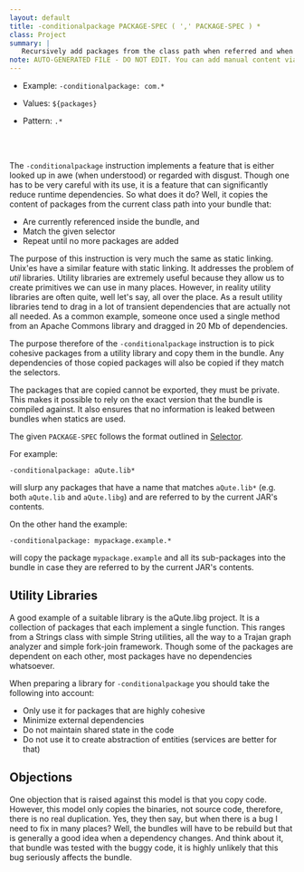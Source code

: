 ```yaml
---
layout: default
title: -conditionalpackage PACKAGE-SPEC ( ',' PACKAGE-SPEC ) *
class: Project
summary: |
   Recursively add packages from the class path when referred and when they match one of the package specifications.
note: AUTO-GENERATED FILE - DO NOT EDIT. You can add manual content via same filename in ext folder. 
---
```


- Example: `-conditionalpackage: com.*`

- Values: `${packages}`

- Pattern: `.*`

<!-- Manual content from: ext/conditionalpackage.md --><br /><br />
The `-conditionalpackage` instruction implements a feature that is either looked up in awe (when understood) or regarded with disgust. Though one has to be very careful with its use, it is a feature that can significantly reduce runtime dependencies. So what does it do? Well, it copies the content of packages from the current class path into your bundle that:

* Are currently referenced inside the bundle, and
* Match the given selector
* Repeat until no more packages are added

The purpose of this instruction is very much the same as static linking. Unix'es have a similar feature with static linking. It addresses the problem of _util_ libraries. Utility libraries are extremely useful because they allow us to create primitives we can use in many places. However, in reality utility libraries are often quite, well let's say, all over the place. As a result utility libraries tend to drag in a lot of transient dependencies that are actually not all needed. As a common example, someone once used a single method from an Apache Commons library and dragged in 20 Mb of dependencies.

The purpose therefore of the `-conditionalpackage` instruction is to pick cohesive packages from a utility library and copy them in the bundle. Any dependencies of those copied packages will also be copied if they match the selectors.

The packages that are copied cannot be exported, they must be private. This makes it possible to rely on the exact version that the bundle is compiled against. It also ensures that no information is leaked between bundles when statics are used. 

The given `PACKAGE-SPEC` follows the format outlined in [Selector](../chapters/820-instructions.html#selector).

For example:

	-conditionalpackage: aQute.lib*

will slurp any packages that have a name that matches `aQute.lib*` (e.g. both `aQute.lib` and `aQute.libg`) and are referred to by the current JAR's contents.

On the other hand the example:

    -conditionalpackage: mypackage.example.*
    
will copy the package `mypackage.example` and all its sub-packages into the bundle in case they are referred to by the current JAR's contents.  

## Utility Libraries

A good example of a suitable library is the aQute.libg project. It is a collection of packages that each implement a single function. This ranges from a Strings class with simple String utilities, all the way to a Trajan graph analyzer and simple fork-join framework. Though some of the packages are dependent on each other, most packages have no dependencies whatsoever.

When preparing a library for `-conditionalpackage` you should take the following into account:

* Only use it for packages that are highly cohesive
* Minimize external dependencies
* Do not maintain shared state in the code
* Do not use it to create abstraction of entities (services are better for that)

## Objections

One objection that is raised against this model is that you copy code. However, this model only copies the binaries, not source code, therefore, there is no real duplication. Yes, they then say, but when there is a bug I need to fix in many places? Well, the bundles will have to be rebuild but that is generally a good idea when a dependency changes. And think about it, that bundle was tested with the buggy code, it is highly unlikely that this bug seriously affects the bundle.
   
